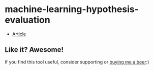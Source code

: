 # machine-learning-hypothesis-evaluation

- [Article](article/article.pdf)

## Like it? Awesome!
If you find this tool useful, consider supporting or [buying me a beer](https://www.paypal.me/garciparedes/2):)
